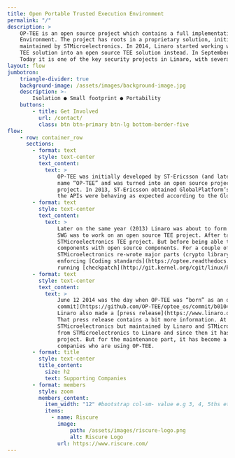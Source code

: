 ```yaml
---
title: Open Portable Trusted Execution Environment
permalink: "/"
description: >
    OP-TEE is an open source project which contains a full implementation to make up a complete Trusted Execution
    Environment. The project has roots in a proprietary solution, initially created by ST-Ericsson and then owned and
    maintained by STMicroelectronics. In 2014, Linaro started working with STMicroelectronics to transform the proprietary
    TEE solution into an open source TEE solution instead. In September 2015, the ownership was transferred to Linaro.
    Today it is one of the key security projects in Linaro, with several of Linaro’s members supporting and using it.
layout: flow
jumbotron:
    triangle-divider: true
    background-image: /assets/images/background-image.jpg
    description: >-
        Isolation ● Small footprint ● Portability
    buttons:
        - title: Get Involved
          url: /contact/
          class: btn btn-primary btn-lg bottom-border-five
flow:
    - row: container_row
      sections:
        - format: text
          style: text-center
          text_content:
            text: >
                OP-TEE was initially developed by ST-Ericsson (and later on by STMicroelectronics), but this was before OP-TEE got the
                name “OP-TEE” and was turned into an open source project. Back then it was a closed source and a proprietary TEE
                project. In 2013, ST-Ericsson obtained GlobalPlatform’s compliance qualification with this implementation, proving that
                the APIs were behaving as expected according to the GlobalPlatform specifications.
        - format: text
          style: text-center
          text_content:
            text: >
                Later on the same year (2013) Linaro was about to form Security Working Group (SWG) and one of the initial key tasks for
                SWG was to work on an open source TEE project. After talking to various TEE vendors Linaro ended up working with
                STMicroelectronics TEE project. But before being able to open source it there was a need to replace some proprietary
                components with open source components. For a couple of months Linaro/SWG together with engineers from
                STMicroelectronics re-wrote major parts (crypto library, secure monitor, build system etc), cleaned up the project by
                enforcing [Coding standards](https://optee.readthedocs.io/en/latest/general/coding_standards.html#coding-standards),
                running [checkpatch](http://git.kernel.org/cgit/linux/kernel/git/torvalds/linux.git/tree/scripts/checkpatch.pl) etc.
        - format: text
          style: text-center
          text_content:
            text: >
                June 12 2014 was the day when OP-TEE was “born” as an open source project. At that day the OP-TEE team pushed the [first
                commit](https://github.com/OP-TEE/optee_os/commit/b01047730e77127c23a36591643eeb8bb0487d68) to GitHub. A bit after this
                Linaro also made a [press release](https://www.linaro.org/blog/op-tee-open-source-security-mass-market/) about this.
                That press release contains a bit more information. At the first year as an open source project it was owned by
                STMicroelectronics but maintained by Linaro and STMicroelectronics. In 2015 there was an ownership transfer of OP-TEE
                from STMicroelectronics to Linaro and since then it has been Linaro who is the primary owner and maintainer of the
                project. But for the maintenance part, it has become a shared responsibility between Linaro, Linaro members and other
                companies who are using OP-TEE.
        - format: title
          style: text-center
          title_content:
            size: h2
            text: Supporting Companies
        - format: members
          style: zoom
          members_content:
            item_width: "12" #bootstrap col-sm- value e.g 3, 4, 5ths etc
            items:
              - name: Riscure
                image:
                    path: /assets/images/riscure-logo.png
                    alt: Riscure Logo
                url: https://www.riscure.com/
---
```


